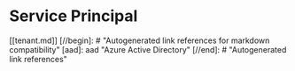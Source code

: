 # Service Principal


[[tenant.md]]
[//begin]: # "Autogenerated link references for markdown compatibility"
[aad]: aad "Azure Active Directory"
[//end]: # "Autogenerated link references"
